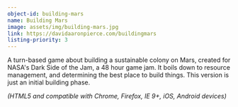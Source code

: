 ```yaml
---
object-id: building-mars
name: Building Mars
image: assets/img/building-mars.jpg
link: https://davidaaronpierce.com/buildingmars
listing-priority: 3
---
```


A turn-based game about building a sustainable colony on Mars, created for NASA's Dark Side of the Jam, a 48 hour game jam. It boils down to resource management, and determining the best place to build things. This version is just an initial building phase.

*(HTML5 and compatible with Chrome, Firefox, IE 9+, iOS, Android devices)*
